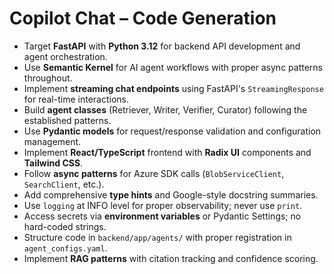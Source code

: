 # Copilot Chat – Code Generation

- Target **FastAPI** with **Python 3.12** for backend API development and agent orchestration.
- Use **Semantic Kernel** for AI agent workflows with proper async patterns throughout.
- Implement **streaming chat endpoints** using FastAPI's `StreamingResponse` for real-time interactions.
- Build **agent classes** (Retriever, Writer, Verifier, Curator) following the established patterns.
- Use **Pydantic models** for request/response validation and configuration management.
- Implement **React/TypeScript** frontend with **Radix UI** components and **Tailwind CSS**.
- Follow **async patterns** for Azure SDK calls (`BlobServiceClient`, `SearchClient`, etc.).
- Add comprehensive **type hints** and Google-style docstring summaries.
- Use `logging` at INFO level for proper observability; never use `print`.
- Access secrets via **environment variables** or Pydantic Settings; no hard-coded strings.
- Structure code in `backend/app/agents/` with proper registration in `agent_configs.yaml`.
- Implement **RAG patterns** with citation tracking and confidence scoring.
